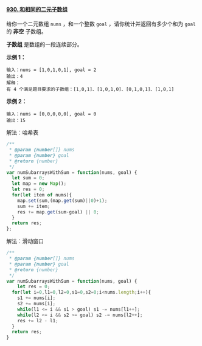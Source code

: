 #### [930. 和相同的二元子数组](https://leetcode-cn.com/problems/binary-subarrays-with-sum/)

给你一个二元数组 `nums` ，和一个整数 `goal` ，请你统计并返回有多少个和为 `goal` 的 **非空** 子数组。

**子数组** 是数组的一段连续部分。

**示例 1：**

```
输入：nums = [1,0,1,0,1], goal = 2
输出：4
解释：
有 4 个满足题目要求的子数组：[1,0,1]、[1,0,1,0]、[0,1,0,1]、[1,0,1]
```

**示例 2：**

```
输入：nums = [0,0,0,0,0], goal = 0
输出：15
```

解法：哈希表

```javascript
/**
 * @param {number[]} nums
 * @param {number} goal
 * @return {number}
 */
var numSubarraysWithSum = function(nums, goal) {
  let sum = 0;
  let map = new Map();
  let res = 0;
  for(let item of nums){
    map.set(sum,(map.get(sum)||0)+1);
    sum += item;
    res += map.get(sum-goal) || 0;
  }
  return res;
};
```

解法：滑动窗口

```javascript
/**
 * @param {number[]} nums
 * @param {number} goal
 * @return {number}
 */
var numSubarraysWithSum = function(nums, goal) {
	let res = 0;
  for(let i=0,l1=0,l2=0,s1=0,s2=0;i<nums.length;i++){
    s1 += nums[i];
    s2 += nums[i];
    while(l1 <= i && s1 > goal) s1 -= nums[l1++];
    while(l2 <= i && s2 >= goal) s2 -= nums[l2++];
    res += l2 - l1;
  }
  return res;
}
```

